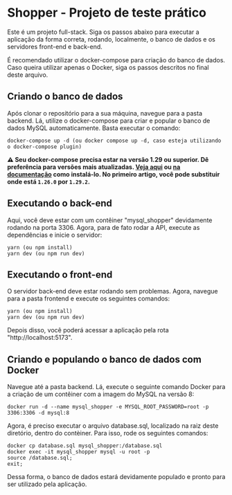 # Shopper - Projeto de teste prático

Este é um projeto full-stack. Siga os passos abaixo para executar a aplicação da forma correta, rodando, localmente, o banco de dados e os servidores front-end e back-end.

É recomendado utilizar o docker-compose para criação do banco de dados. Caso queira utilizar apenas o Docker, siga os passos descritos no final deste arquivo.

## Criando o banco de dados

Após clonar o repositório para a sua máquina, navegue para a pasta backend. Lá, utilize o docker-compose para criar e popular o banco de dados MySQL automaticamente. Basta executar o comando:

```
docker-compose up -d (ou docker compose up -d, caso esteja utilizando o docker-compose plugin)

```

**:warning: Seu docker-compose precisa estar na versão 1.29 ou superior. Dê preferência para versões mais atualizadas. [Veja aqui](https://www.digitalocean.com/community/tutorials/how-to-install-and-use-docker-compose-on-ubuntu-20-04-pt) ou [na documentação](https://docs.docker.com/compose/install/) como instalá-lo. No primeiro artigo, você pode substituir onde está `1.26.0` por `1.29.2`.**

## Executando o back-end

Aqui, você deve estar com um contêiner "mysql_shopper" devidamente rodando na porta 3306. Agora, para de fato rodar a API, execute as dependências e inicie o servidor:

```
yarn (ou npm install)
yarn dev (ou npm run dev)

```

## Executando o front-end

O servidor back-end deve estar rodando sem problemas. Agora, navegue para a pasta frontend e execute os seguintes comandos:

```
yarn (ou npm install)
yarn dev (ou npm run dev)

```

Depois disso, você poderá acessar a aplicação pela rota "http://localhost:5173".

## Criando e populando o banco de dados com Docker

Navegue até a pasta backend. Lá, execute o seguinte comando Docker para a criação de um contêiner com a imagem do MySQL na versão 8:

```
docker run -d --name mysql_shopper -e MYSQL_ROOT_PASSWORD=root -p 3306:3306 -d mysql:8

```

Agora, é preciso executar o arquivo database.sql, localizado na raiz deste diretório, dentro do contèiner. Para isso, rode os seguintes comandos:

```
docker cp database.sql mysql_shopper:/database.sql
docker exec -it mysql_shopper mysql -u root -p
source /database.sql;
exit;

```
Dessa forma, o banco de dados estará devidamente populado e pronto para ser utilizado pela aplicação.
